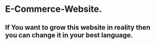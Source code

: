 # E-Commerce-Website.
## If You want to grow this website in reality then you can change it in your best language.